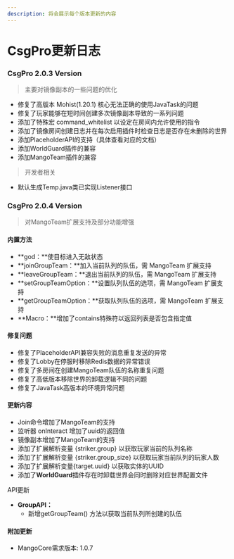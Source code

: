 ```yaml
---
description: 将会展示每个版本更新的内容
---
```


# CsgPro更新日志

### CsgPro 2.0.3 Version

> 主要对镜像副本的一些问题的优化

* 修复了高版本 Mohist(1.20.1) 核心无法正确的使用JavaTask的问题
* 修复了玩家能够在短时间创建多次镜像副本导致的一系列问题
* 添加了特殊宏 command\_whitelist 以设定在房间内允许使用的指令
* 添加了镜像房间创建日志并在每次启用插件时检查日志是否存在未删除的世界
* 添加PlaceholderAPI的支持（具体查看对应的文档）
* 添加WorldGuard插件的兼容
* 添加MangoTeam插件的兼容

> 开发者相关

* 默认生成Temp.java类已实现Listener接口

### CsgPro 2.0.4 Version

> 对MangoTeam扩展支持及部分功能增强

#### 内置方法

* **god：**使目标进入无敌状态
* **joinGroupTeam：**加入当前队列的队伍，需 MangoTeam 扩展支持
* **leaveGroupTeam：**退出当前队列的队伍，需 MangoTeam 扩展支持
* **setGroupTeamOption：**设置队列队伍的选项，需 MangoTeam 扩展支持
* **getGroupTeamOption：**获取队列队伍的选项，需 MangoTeam 扩展支持
* **Macro：**增加了contains特殊符以返回列表是否包含指定值



#### 修复问题

* 修复了PlaceholderAPI兼容失败的消息重复发送的异常
* 修复了Lobby在停服时移除Redis数据的异常错误
* 修复了多房间在创建MangoTeam队伍的名称重复问题
* 修复了高低版本移除世界的卸载逻辑不同的问题
* 修复了JavaTask高版本的环境异常问题

#### 更新内容

* Join命令增加了MangoTeam的支持
* 监听器 onInteract 增加了uuid的返回值
* 镜像副本增加了MangoTeam的支持
* 添加了扩展解析变量 {striker.group} 以获取玩家当前的队列名称
* 添加了扩展解析变量 {striker.group\_size} 以获取玩家当前队列的玩家人数
* 添加了扩展解析变量{target.uuid} 以获取实体的UUID
* 添加了**WorldGuard**插件存在时卸载世界会同时删除对应世界配置文件



API更新

* **GroupAPI：**
  * 新增getGroupTeam() 方法以获取当前队列所创建的队伍

#### 附加更新

* MangoCore需求版本: 1.0.7
